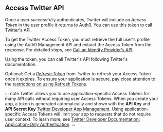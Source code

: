 ## Access Twitter API

Once a user successfully authenticates, Twitter will include an <dfn data-key="access-token">Access Token</dfn> in the user profile it returns to Auth0. You can use this token to call Twitter's API.

To get the Twitter Access Token, you must retrieve the full user's profile using the Auth0 Management API and extract the Access Token from the response. For detailed steps, see [Call an Identity Provider's API](https://auth0.com/docs/connections/calling-an-external-idp-api).

Using the token, you can call Twitter's API following Twitter's documentation.

Optional: Get a <dfn data-key="refresh-token">[Refresh Token](https://auth0.com/docs/tokens/guides/get-refresh-tokens)</dfn> from Twitter to refresh your Access Token once it expires. To ensure your application is secure, pay close attention to the [restrictions on using Refresh Tokens](https://auth0.com/docs/tokens/concepts/refresh-tokens#restrictions-and-limitations).

::: note
Twitter allows you to use application-specific Access Tokens for many API calls without requiring user Access Tokens. When you create your app, a token is generated automatically and shown with the **API Key** and **API Secret Key** [Twitter Developer App Management](https://developer.twitter.com/en/apps). Using application-specific Access Tokens will limit your app to requests that do not require user context. To learn more, see [Twitter Developer Documentation: Application-Only Authentication](https://developer.twitter.com/en/docs/basics/authentication/overview/application-only.html).
:::
